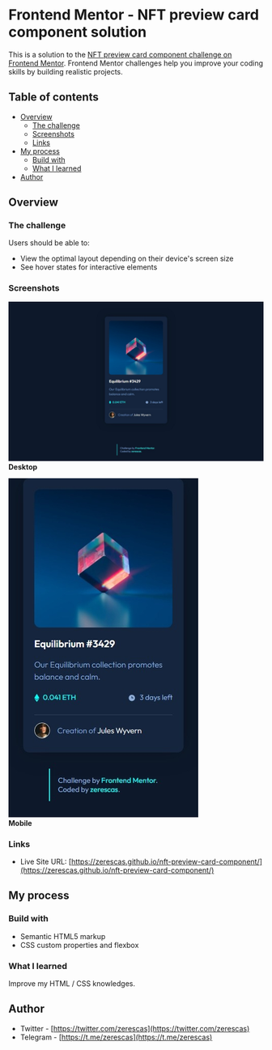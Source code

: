 # Frontend Mentor - NFT preview card component solution

This is a solution to the [NFT preview card component challenge on Frontend Mentor](https://www.frontendmentor.io/challenges/nft-preview-card-component-SbdUL_w0U). Frontend Mentor challenges help you improve your coding skills by building realistic projects. 

## Table of contents

- [Overview](#overview)
    - [The challenge](#the-challenge)
    - [Screenshots](#screenshots)
    - [Links](#links)
- [My process](#my-process)
    - [Build with](#build-with)
    - [What I learned](#what-i-learned)
- [Author](#author)

## Overview

### The challenge 

Users should be able to:

- View the optimal layout depending on their device's screen size
- See hover states for interactive elements

### Screenshots

![](/images/screenshots/desktop-screenshot.jpeg)<br>
<strong>Desktop</strong>

![](/images/screenshots/mobile-screenshot.jpeg)<br>
<strong>Mobile</strong>

### Links

- Live Site URL: [https://zerescas.github.io/nft-preview-card-component/](https://zerescas.github.io/nft-preview-card-component/)

## My process

### Build with

- Semantic HTML5 markup
- CSS custom properties and flexbox

### What I learned 

Improve my HTML / CSS knowledges.

## Author

- Twitter - [https://twitter.com/zerescas](https://twitter.com/zerescas)
- Telegram - [https://t.me/zerescas](https://t.me/zerescas)